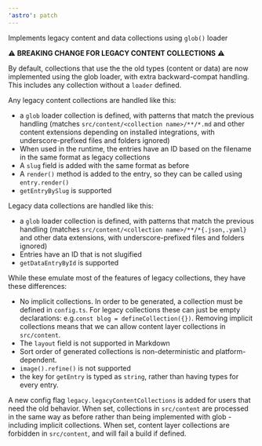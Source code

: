 ```yaml
---
'astro': patch
---
```


Implements legacy content and data collections using `glob()` loader

:warning: **BREAKING CHANGE FOR LEGACY CONTENT COLLECTIONS** :warning:

By default, collections that use the the old types (content or data) are now implemented using the glob loader, with extra backward-compat handling. This includes any collection without a `loader` defined.

Any legacy content collections are handled like this:

- a `glob` loader collection is defined, with patterns that match the previous handling (matches `src/content/<collection name>/**/*.md` and other content extensions depending on installed integrations, with underscore-prefixed files and folders ignored)
- When used in the runtime, the entries have an ID based on the filename in the same format as legacy collections
- A `slug` field is added with the same format as before
- A `render()` method is added to the entry, so they can be called using `entry.render()`
- `getEntryBySlug` is supported

Legacy data collections are handled like this:

- a `glob` loader collection is defined, with patterns that match the previous handling (matches `src/content/<collection name>/**/*{.json,.yaml}` and other data extensions, with underscore-prefixed files and folders ignored)
- Entries have an ID that is not slugified
- `getDataEntryById` is supported

While these emulate most of the features of legacy collections, they have these differences:

- No implicit collections. In order to be generated, a collection must be defined in `config.ts`. For legacy collections these can just be empty declarations: e.g.`const blog = defineCollection({})`. Removing implicit collections means that we can allow content layer collections in `src/content`.
- The `layout` field is not supported in Markdown
- Sort order of generated collections is non-deterministic and platform-dependent.
- `image().refine()` is not supported
- the key for `getEntry` is typed as `string`, rather than having types for every entry.

A new config flag `legacy.legacyContentCollections` is added for users that need the old behavior. When set, collections in `src/content` are processed in the same way as before rather than being implemented with glob - including implicit collections. When set, content layer collections are forbidden in `src/content`, and will fail a build if defined.
